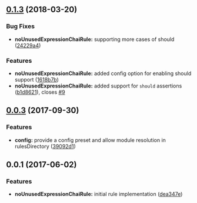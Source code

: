 <a name="0.1.3"></a>
## [0.1.3](https://github.com/kwonoj/tslint-no-unused-expression-chai/compare/v0.0.3...v0.1.3) (2018-03-20)


### Bug Fixes

* **noUnusedExpressionChaiRule:** supporting more cases of should ([24229a4](https://github.com/kwonoj/tslint-no-unused-expression-chai/commit/24229a4))


### Features

* **noUnusedExpressionChaiRule:** added config option for enabling should support ([1618b7b](https://github.com/kwonoj/tslint-no-unused-expression-chai/commit/1618b7b))
* **noUnusedExpressionChaiRule:** added support for `should` assertions ([b1d8621](https://github.com/kwonoj/tslint-no-unused-expression-chai/commit/b1d8621)), closes [#9](https://github.com/kwonoj/tslint-no-unused-expression-chai/issues/9)



<a name="0.0.3"></a>
## [0.0.3](https://github.com/kwonoj/tslint-no-unused-expression-chai/compare/v0.0.2...v0.0.3) (2017-09-30)


### Features

* **config:** provide a config preset and allow module resolution in rulesDirectory ([39092d1](https://github.com/kwonoj/tslint-no-unused-expression-chai/commit/39092d1))



<a name="0.0.1"></a>
## 0.0.1 (2017-06-02)


### Features

* **noUnusedExpressionChaiRule:** initial rule implementation ([dea347e](https://github.com/kwonoj/tslint-no-unused-expression-chai/commit/dea347e))




